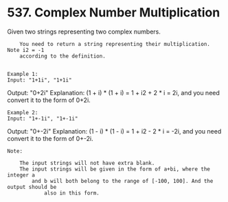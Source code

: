 # 537. Complex Number Multiplication

Given two strings representing two complex
        numbers.

    
        You need to return a string representing their multiplication. Note i2 = -1
        according to the definition.
    

    Example 1:
    Input: "1+1i", "1+1i"
Output: "0+2i"
Explanation: (1 + i) * (1 + i) = 1 + i2 + 2 * i = 2i, and you need convert it to the form of 0+2i.

    

    Example 2:
    Input: "1+-1i", "1+-1i"
Output: "0+-2i"
Explanation: (1 - i) * (1 - i) = 1 + i2 - 2 * i = -2i, and you need convert it to the form of 0+-2i.

    

    Note:
    
        The input strings will not have extra blank.
        The input strings will be given in the form of a+bi, where the integer a
            and b will both belong to the range of [-100, 100]. And the output should be
                also in this form.